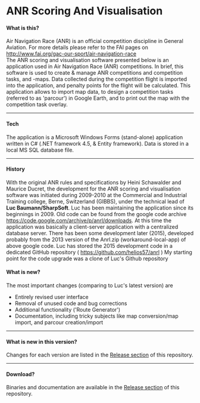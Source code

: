 # ANR Scoring And Visualisation
#### What is this?
Air Navigation Race (ANR) is an official competition discipline in General Aviation. 
For more details please refer to the FAI pages on http://www.fai.org/gac-our-sport/air-navigation-race  
The ANR scoring and visualisation software presented below is an application used in Air Navigation Race (ANR) competitions.
In brief, this software is used to create & manage ANR competitions and competition tasks, and -maps. 
Data collected during the competition flight is imported into the application, and penalty points for the flight will be calculated. 
This application allows to import map data, to design a competition tasks (referred to as 'parcour') in Google Earth, 
and to print out the map with the competition task overlay.

---
#### Tech
The application is a Microsoft Windows Forms (stand-alone) application written in C# (.NET framework 4.5, & Entity framework). 
Data is stored in a local MS SQL database file.

---
#### History
With the original ANR rules and specifications by Heini Schawalder and Maurice Ducret, the development for the ANR scoring and visualisation 
software was initiated during 2009-2010 at the Commercial and Industrial Training college, Berne, Switzerland (GIBBS), 
under the technical lead of **Luc Baumann/SharpSoft**. Luc has been maintaining the application since its beginnings in 2009.
Old code can be found from the google code archive https://code.google.com/archive/p/anrl/downloads. 
At this time the application was basically a client-server application with a centralized database server.
There has been some development later (2015), developed probably from the 2013 version of the Anrl.zip (workaround-local-app) of above google code. 
Luc has stored the 2015 development code in a dedicated GitHub repository ( https://github.com/helios57/anrl )
My starting point for the code upgrade was a clone of Luc's Github repository

#### What is new?
The most important changes (comparing to Luc's latest version) are

* Entirely revised user interface
* Removal of unused code and bug corrections
* Additional functionality ('Route Generator')
* Documentation, including tricky subjects like map conversion/map import, and parcour creation/import

--- 
#### What is new in this version?

Changes for each version are listed in the [Release section](../../releases) of this repository.

---
#### Download?
Binaries and documentation are available in the [Release section](../../releases) of this repository.
